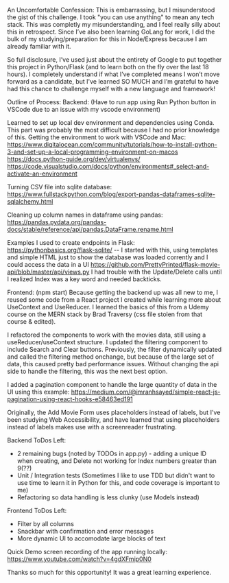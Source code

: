 An Uncomfortable Confession:
This is embarrassing, but I misunderstood the gist of this challenge. I took "you can use anything" to mean any tech stack. This was completly my misunderstanding, and I feel really silly about this in retrospect. Since I’ve also been learning GoLang for work, I did the bulk of my studying/preparation for this in Node/Express because I am already familiar with it.

So full disclosure, I’ve used just about the entirety of Google to put together this project in Python/Flask (and to learn both on the fly over the last 18 hours). I completely understand if what I’ve completed means I won’t move forward as a candidate, but I've learned SO MUCH and I’m grateful to have had this chance to challenge myself with a new language and framework!

Outline of Process:
Backend: (Have to run app using Run Python button in VSCode due to an issue with my vscode environment)

Learned to set up local dev environment and dependencies using Conda. This part was probably the most difficult because I had no prior knowledge of this.
Getting the environment to work with VSCode and Mac:
https://www.digitalocean.com/community/tutorials/how-to-install-python-3-and-set-up-a-local-programming-environment-on-macos
https://docs.python-guide.org/dev/virtualenvs/
https://code.visualstudio.com/docs/python/environments#_select-and-activate-an-environment

Turning CSV file into sqlite database:
https://www.fullstackpython.com/blog/export-pandas-dataframes-sqlite-sqlalchemy.html

Cleaning up column names in dataframe using pandas:
https://pandas.pydata.org/pandas-docs/stable/reference/api/pandas.DataFrame.rename.html

Examples I used to create endpoints in Flask:
https://pythonbasics.org/flask-sqlite/ -- I started with this, using templates and simple HTML just to show the database was loaded corrently and I could access the data in a UI
https://github.com/PrettyPrinted/flask-movie-api/blob/master/api/views.py
I had trouble with the Update/Delete calls until I realized Index was a key word and needed backticks.

Frontend: (npm start)
Because getting the backend up was all new to me, I reused some code from a React project I created while learning more about UseContext and UseReducer.
I learned the basics of this from a Udemy course on the MERN stack by Brad Traversy (css file stolen from that course & edited).

I refactored the components to work with the movies data, still using a useReducer/useContext structure.
I updated the filtering component to include Search and Clear buttons. Previously, the filter dynamically updated and called the filtering method onchange, but because of the large set of data, this caused pretty bad performance issues. Without changing the api side to handle the filtering, this was the next best option.

I added a pagination component to handle the large quantity of data in the UI using this example:
https://medium.com/@imranhsayed/simple-react-js-pagination-using-react-hooks-e58463ed191

Originally, the Add Movie Form uses placeholders instead of labels, but I've been studying Web Accessibility, and have learned that using placeholders instead of labels makes use with a screenreader frustrating.

Backend ToDos Left:

- 2 remaining bugs (noted by TODOs in app.py) - adding a unique ID when creating, and Delete not working for Index numbers greater than 9(??)
- Unit / Integration tests (Sometimes I like to use TDD but didn't want to use time to learn it in Python for this, and code coverage is important to me)
- Refactoring so data handling is less clunky (use Models instead)

Frontend ToDos Left:

- Filter by all columns
- Snackbar with confirmation and error messages
- More dynamic UI to accomodate large blocks of text

Quick Demo screen recording of the app running locally:
https://www.youtube.com/watch?v=4gdXFmip0N0

Thanks so much for this opportunity! It was a great learning experience.
